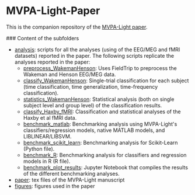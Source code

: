 # MVPA-Light-Paper

This is the companion repository of the [MVPA-Light paper](https://www.frontiersin.org/articles/10.3389/fnins.2020.00289/full). 

### Content of the subfolders

* [analysis](analysis): scripts for all the analyses (using of the EEG/MEG and fMRI datasets) reported in the paper. The following scripts replicate the analyses reported in the paper:
  * [preprocess_WakemanHenson](analysis/preprocess_WakemanHenson.m): Uses FieldTrip to preprocess the Wakeman and Henson EEG/MEG data.
  * [classify_WakemanHenson](analysis/classify_WakemanHenson.m): Single-trial classification for each subject (time classification, time generalization, time-frequency classification).
  * [statistics_WakemanHenson](analysis/statistics_WakemanHenson.m): Statistical analysis (both on single subject level and group level) of the classification results.
  * [classify_Haxby_fMRI](analysis/classify_Haxby_fMRI.m): Classification and statistical analyses of the Haxby et al fMRI data.
  * [benchmark_matlab](analysis/benchmark_matlab.m): Benchmarking analysis using MVPA-Light's classifiers/regression models, native MATLAB models, and LIBLINEAR/LIBSVM.
  * [benchmark_scikit_learn](analysis/benchmark_scikit_learn.py): Benchmarking analysis for Scikit-Learn (Python file).
  * [benchmark_R](analysis/benchmark_R.R): Benchmarking analysis for classifiers and regression models in R (R file).
  * [benchmark_plot_results](analysis/benchmark_plot_results.ipynb): Jupyter Notebook that compiles the results of the different benchmarking analyses.
* [paper](paper): tex files of the MVPA-Light manuscript 
* [figures](figures): figures used in the paper
